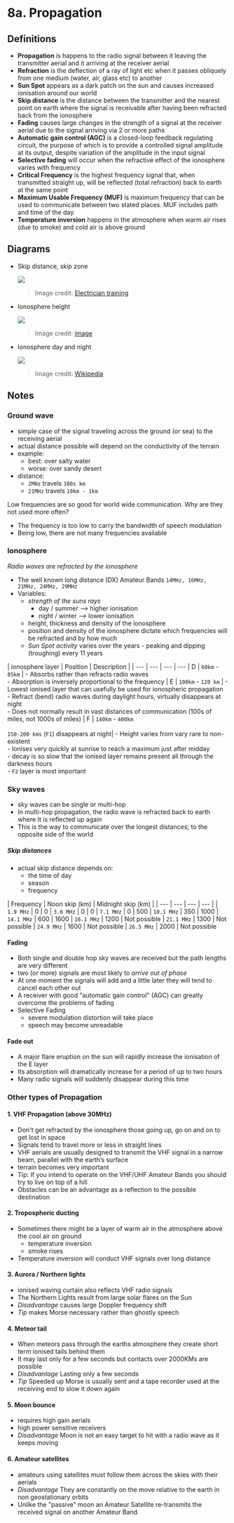# 8a. Propagation

## Definitions

- **Propagation** is happens to the radio signal between it leaving the transmitter aerial and it arriving at the receiver aerial
- **Refraction** is the deflection of a ray of light etc when it passes obliquely from one medium (water, air, glass etc) to another
- **Sun Spot** appears as a dark patch on the sun and causes increased ionisation around our world
- **Skip distance** is the distance between the transmitter and the nearest point on earth where the signal is receivable after having been refracted back from the ionosphere
- **Fading** causes large changes in the strength of a signal at the receiver aerial due to the signal arriving via 2 or more paths
- **Automatic gain control (AGC)** is a closed-loop feedback regulating circuit, the purpose of which is to provide a controlled signal amplitude at its output, despite variation of the amplitude in the input signal
- **Selective fading** will occur when the refractive effect of the ionosphere varies with frequency
- **Critical Frequency** is the highest frequency signal that, when transmitted straight up, will be reflected (total refraction) back to earth at the same point
- **Maximum Usable Frequency (MUF)** is maximum frequency that can be used to communicate between two stated places. MUF includes path and time of the day.
- **Temperature inversion** happens in the atmosphere when warm air rises (due to smoke) and cold air is above ground

## Diagrams

- Skip distance, skip zone

  ![](img/skip.jpg)
  > Image credit: [Electrician training](http://electriciantraining.tpub.com/14182/css/Skip-Distance-Skip-Zone-84.htm)
- Ionosphere height

  ![](img/ionosphere.gif)
  > Image credit: [image](http://www.bibliotecapleyades.net/haarp/esp_HAARP_17.htm)
- Ionosphere day and night

  ![](img/ionosphere-def.png)
  > Image credit: [Wikipedia](https://en.wikipedia.org/wiki/Ionosphere)

## Notes

### Ground wave

- simple case of the signal traveling across the ground (or sea) to the receiving aerial
- actual distance possible will depend on the conductivity of the terrain
- example:
  - best: over salty water
  - worse: over sandy desert
- distance:
  - `2MHz` travels `100s km`
  - `21MHz` travels `10km - 1km`

Low frequencies are so good for world wide communication. Why are they not used more often?
- The frequency is too low to carry the bandwidth of speech modulation
- Being low, there are not many frequencies available

### Ionosphere

*Radio waves are refracted by the ionosphere*

- The well known long distance (DX) Amateur Bands `14MHz, 16MHz, 21MHz, 24MHz, 29MHz`
- Variables:
  - *strength of the suns rays*
    - day / summer --> higher ionisation
    - night / winter --> lower ionisation
  - height, thickness and density of the ionosphere
  - position and density of the ionosphere dictate which frequencies will be refracted and by how much
  - *Sun Spot activity* varies over the years - peaking and dipping (troughing) every 11 years

| ionosphere layer | Position | Description |
| --- | --- | --- | ---
| D | `60km` - `85km` | - Absorbs rather than refracts radio waves <br> - Absorption is inversely proportional to the frequency
| E | `100km` - `120 km` | - Lowest ionised layer that can usefully be used for ionospheric propagation <br> - Refract (bend) radio waves during daylight hours, virtually disappears at night <br> - Does not normally result in vast distances of communication (100s of miles, not 1000s of miles)
| F | `140km` - `400km` <br> <br> `150-200 kms` (`F1`) disappears at night| - Height varies from vary rare to non-existent <br> - Ionises very quickly at sunrise to reach a maximum just after midday <br> - decay is so slow that the ionised layer remains present all through the darkness hours <br> - `F2` layer is most important

### Sky waves

- sky waves can be single or multi-hop
- In multi-hop propagation, the radio wave is refracted back to earth where It is reflected up again
- This is the way to communicate over the longest distances; to the opposite side of the world

##### Skip distances

- actual skip distance depends on:
  - the time of day
  - season
  - frequency

| Frequency | Noon skip (km) | Midnight skip (km) |
| --- | --- | --- | --- |
| `1.9 MHz` | 0 | 0
| `3.6 MHz` | 0 | 0
| `7.1 MHz` | 0 | 500
| `10.1 MHz` | 350 | 1000
| `14.1 MHz` | 600 | 1600
| `16.1 MHz` | 1200 | Not possible
| `21.1 MHz` | 1300 | Not possible
| `24.9 MHz` | 1600 | Not possible
| `26.5 MHz` | 2000 | Not possible

#### Fading

- Both single and double hop sky waves are received but the path lengths are very different
- two (or more) signals are most likely to *arrive out of phase*
- At one moment the signals will add and a little later they will tend to cancel each other out
- A receiver with good "automatic gain control" (AGC) can greatly overcome the problems of fading
- Selective Fading
  - severe modulation distortion will take place
  - speech may become unreadable

#### Fade out

- A major flare eruption on the sun will rapidly increase the ionisation of the E layer
- Its absorption will dramatically increase for a period of up to two hours
- Many radio signals will suddenly disappear during this time

### Other types of Propagation

#### 1. VHF Propagation (above 30MHz)

- Don't get refracted by the ionosphere those going up, go on and on to get lost in space
- Signals tend to travel more or less in straight lines
- VHF aerials are usually designed to transmit the VHF signal in a narrow beam, parallel with the earth’s surface
- terrain becomes very important
- Tip: If you intend to operate on the VHF/UHF Amateur Bands you should try to live on top of a hill
- Obstacles can be an advantage as a reflection to the possible destination

#### 2. Tropospheric ducting

- Sometimes there might be a layer of warm air in the atmosphere above the cool air on ground
  - temperature inversion
  - smoke rises
- Temperature inversion will conduct VHF signals over long distance

#### 3. Aurora / Northern lights

- ionised waving curtain also reflects VHF radio signals
- The Northern Lights result from large solar flares on the Sun
- *Disadvantage* causes large Doppler frequency shift
- *Tip* makes Morse necessary rather than ghostly speech

#### 4. Meteor tail

- When meteors pass through the earths atmosphere they create short term ionised tails behind them
- It may last only for a few seconds but contacts over 2000KMs are possible
- *Disadvantage* Lasting only a few seconds
- *Tip* Speeded up Morse is usually sent and a tape recorder used at the receiving end to slow it down again

#### 5. Moon bounce

- requires high gain aerials
- high power sensitive receivers
- *Disadvantage* Moon is not an easy target to hit with a radio wave as it keeps moving

#### 6. Amateur satellites

- amateurs using satellites must follow them across the skies with their aerials
- *Disadvantage* They are constantly on the move relative to the earth in non geostationary orbits
- Unlike the "passive" moon an Amateur Satellite re-transmits the received signal on another Amateur Band
